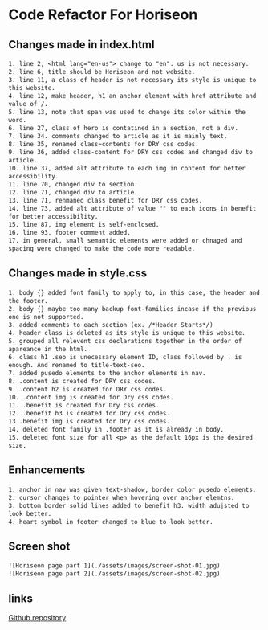 # Code Refactor For Horiseon
## Changes made in index.html
    1. line 2, <html lang="en-us"> change to "en". us is not necessary.
    2. line 6, title should be Horiseon and not website.
    3. line 11, a class of header is not necessary its style is unique to this website. 
    4. line 12, make header, h1 an anchor element with href attribute and value of /.
    5. line 13, note that span was used to change its color within the word.
    6. line 27, class of hero is contatined in a section, not a div.
    7. line 34. comments changed to article as it is mainly text.
    8. line 35, renamed class=contents for DRY css codes. 
    9. line 36, added class-content for DRY css codes and changed div to article. 
    10. line 37, added alt attribute to each img in content for better accessibility.
    11. line 70, changed div to section. 
    12. line 71, changed div to article.
    13. line 71, renmaned class benefit for DRY css codes. 
    14. line 73, added alt attribute of value "" to each icons in benefit for better accessibility.
    15. line 87, img element is self-enclosed.
    16. line 93, footer comment added.
    17. in general, small semantic elements were added or chnaged and spacing were changed to make the code more readable. 
## Changes made in style.css 
    1. body {} added font family to apply to, in this case, the header and the footer. 
    2. body {} maybe too many backup font-families incase if the previous one is not supported.
    3. added comments to each section (ex. /*Header Starts*/)
    4. header class is deleted as its style is unique to this website. 
    5. grouped all relevent css declarations together in the order of apareance in the html.
    6. class h1 .seo is unecessary element ID, class followed by . is enough. And renamed to title-text-seo.
    7. added pusedo elements to the anchor elements in nav.
    8. .content is created for DRY css codes.
    9. .content h2 is created for DRY css codes.
    10. .content img is created for Dry css codes.
    11. .benefit is created for Dry css codes.
    12. .benefit h3 is created for Dry css codes.
    13 .benefit img is created for Dry css codes. 
    14. deleted font family in .footer as it is already in body. 
    15. deleted font size for all <p> as the default 16px is the desired size.
## Enhancements
    1. anchor in nav was given text-shadow, border color pusedo elements.
    2. cursor changes to pointer when hovering over anchor elemtns.
    3. bottom border solid lines added to benefit h3. width adujsted to look better.
    4. heart symbol in footer changed to blue to look better. 
 
## Screen shot
	![Horiseon page part 1](./assets/images/screen-shot-01.jpg)
    ![Horiseon page part 2](./assets/images/screen-shot-02.jpg)
## links 
[Github repository](https://www.example.com)
